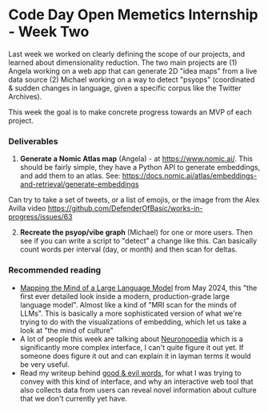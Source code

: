 # Code Day Open Memetics Internship - Week Two

Last week we worked on clearly defining the scope of our projects, and learned about dimensionality reduction. The two main projects are (1) Angela working on a web app that can generate 2D "idea maps" from a live data source (2) Michael working on a way to detect "psyops" (coordinated & sudden changes in language, given a specific corpus like the Twitter Archives).

This week the goal is to make concrete progress towards an MVP of each project.

### Deliverables

1. **Generate a Nomic Atlas map** (Angela) - at https://www.nomic.ai/. This should be fairly simple, they have a Python API to generate embeddings, and add them to an atlas. See: https://docs.nomic.ai/atlas/embeddings-and-retrieval/generate-embeddings

Can try to take a set of tweets, or a list of emojis, or the image from the Alex Avilla video https://github.com/DefenderOfBasic/works-in-progress/issues/63

2. **Recreate the psyop/vibe graph** (Michael) for one or more users. Then see if you can write a script to "detect" a change like this. Can basically count words per interval (day, or month) and then scan for deltas. 

### Recommended reading

- [Mapping the Mind of a Large Language Model](https://www.anthropic.com/research/mapping-mind-language-model) from May 2024, this "the first ever detailed look inside a modern, production-grade large language model". Almost like a kind of "MRI scan for the minds of LLMs". This is basically a more sophisticated version of what we're trying to do with the visualizations of embedding, which let us take a look at "the mind of culture"
- A lot of people this week are talking about [Neuronopedia](https://www.neuronpedia.org/) which is a significantly more complex interface, I can't quite figure it out yet. If someone does figure it out and can explain it in layman terms it would be very useful.
- Read my writeup behind [good & evil words](https://github.com/DefenderOfBasic/good-and-evil-concepts?tab=readme-ov-file#what-do-these-distances-mean), for what I was trying to convey with this kind of interface, and why an interactive web tool that also collects data from users can reveal novel information about culture that we don't currently yet have.
